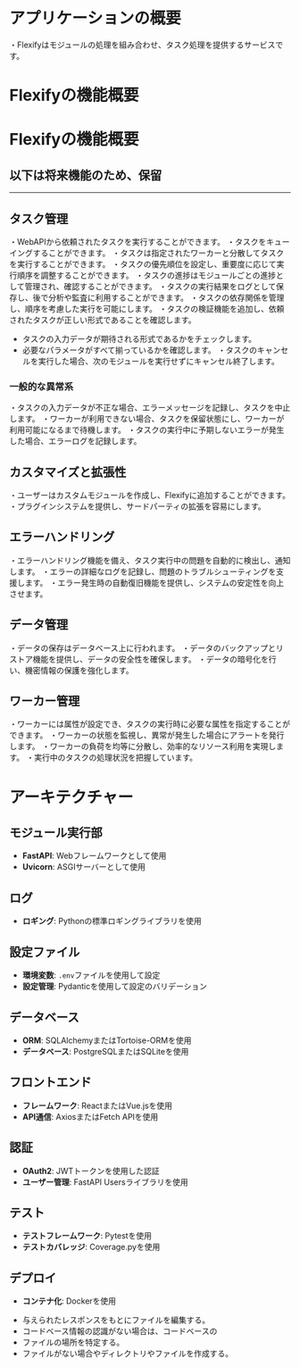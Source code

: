 # アプリケーションの概要
・Flexifyはモジュールの処理を組み合わせ、タスク処理を提供するサービスです。

# Flexifyの機能概要

# Flexifyの機能概要

## 以下は将来機能のため、保留
-----------------------------------------------
## タスク管理
・WebAPIから依頼されたタスクを実行することができます。
・タスクをキューイングすることができます。
・タスクは指定されたワーカーと分散してタスクを実行することができます。
・タスクの優先順位を設定し、重要度に応じて実行順序を調整することができます。
・タスクの進捗はモジュールごとの進捗として管理され、確認することができます。
・タスクの実行結果をログとして保存し、後で分析や監査に利用することができます。
・タスクの依存関係を管理し、順序を考慮した実行を可能にします。
・タスクの検証機能を追加し、依頼されたタスクが正しい形式であることを確認します。
  - タスクの入力データが期待される形式であるかをチェックします。
  - 必要なパラメータがすべて揃っているかを確認します。
・タスクのキャンセルを実行した場合、次のモジュールを実行せずにキャンセル終了します。

### 一般的な異常系
・タスクの入力データが不正な場合、エラーメッセージを記録し、タスクを中止します。
・ワーカーが利用できない場合、タスクを保留状態にし、ワーカーが利用可能になるまで待機します。
・タスクの実行中に予期しないエラーが発生した場合、エラーログを記録します。

## カスタマイズと拡張性
・ユーザーはカスタムモジュールを作成し、Flexifyに追加することができます。
・プラグインシステムを提供し、サードパーティの拡張を容易にします。

## エラーハンドリング
・エラーハンドリング機能を備え、タスク実行中の問題を自動的に検出し、通知します。
・エラーの詳細なログを記録し、問題のトラブルシューティングを支援します。
・エラー発生時の自動復旧機能を提供し、システムの安定性を向上させます。

## データ管理
・データの保存はデータベース上に行われます。
・データのバックアップとリストア機能を提供し、データの安全性を確保します。
・データの暗号化を行い、機密情報の保護を強化します。

## ワーカー管理
・ワーカーには属性が設定でき、タスクの実行時に必要な属性を指定することができます。
・ワーカーの状態を監視し、異常が発生した場合にアラートを発行します。
・ワーカーの負荷を均等に分散し、効率的なリソース利用を実現します。
・実行中のタスクの処理状況を把握しています。




# アーキテクチャー
## モジュール実行部
- **FastAPI**: Webフレームワークとして使用
- **Uvicorn**: ASGIサーバーとして使用

## ログ
- **ロギング**: Pythonの標準ロギングライブラリを使用

## 設定ファイル
- **環境変数**: `.env`ファイルを使用して設定
- **設定管理**: Pydanticを使用して設定のバリデーション

## データベース
- **ORM**: SQLAlchemyまたはTortoise-ORMを使用
- **データベース**: PostgreSQLまたはSQLiteを使用

## フロントエンド
- **フレームワーク**: ReactまたはVue.jsを使用
- **API通信**: AxiosまたはFetch APIを使用

## 認証
- **OAuth2**: JWTトークンを使用した認証
- **ユーザー管理**: FastAPI Usersライブラリを使用

## テスト
- **テストフレームワーク**: Pytestを使用
- **テストカバレッジ**: Coverage.pyを使用

## デプロイ
- **コンテナ化**: Dockerを使用



* 与えられたレスポンスをもとにファイルを編集する。
* コードベース情報の認識がない場合は、コードベースの
* ファイルの場所を特定する。
* ファイルがない場合やディレクトリやファイルを作成する。
